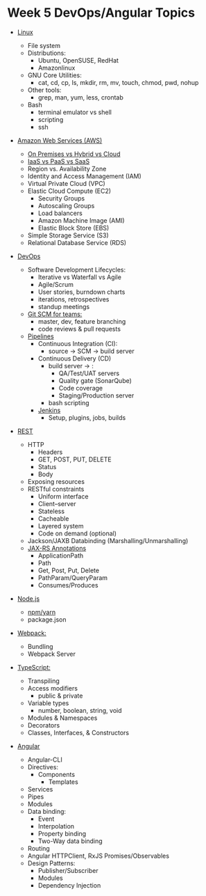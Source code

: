 # Week 5 DevOps/Angular Topics

- [Linux](https://www.tutorialspoint.com/unix/index.htm)
  - File system
  - Distributions:
    - Ubuntu, OpenSUSE, RedHat
    - Amazonlinux
  - GNU Core Utilities:
    - cat, cd, cp, ls, mkdir, rm, mv, touch, chmod, pwd, nohup
  - Other tools:
    - grep, man, yum, less, crontab
  - Bash
    - terminal emulator vs shell
    - scripting
    - ssh

- [Amazon Web Services (AWS)](https://docs.aws.amazon.com/)
  - [On Premises vs Hybrid vs Cloud](https://servicemuse.com/cloud-vs-on-premises-vs-hybrid/)
  - [IaaS vs PaaS vs SaaS](https://medium.com/datadriveninvestor/saas-vs-iaas-vs-paas-cloud-computing-models-explained-with-its-benefits-276298aea66d)
  - Region vs. Availability Zone
  - Identity and Access Management (IAM)
  - Virtual Private Cloud (VPC)
  - Elastic Cloud Compute (EC2)
    - Security Groups
    - Autoscaling Groups
    - Load balancers
    - Amazon Machine Image (AMI)
    - Elastic Block Store (EBS)
  - Simple Storage Service (S3)
  - Relational Database Service (RDS)

- [DevOps](https://www.atlassian.com/devops)
  - Software Development Lifecycles:
    - Iterative vs Waterfall vs Agile
    - Agile/Scrum
    - User stories, burndown charts
    - iterations, retrospectives
    - standup meetings
  - [Git SCM for teams:](https://nvie.com/posts/a-successful-git-branching-model/)
    - master, dev, feature branching
    - code reviews & pull requests
  - [Pipelines](https://www.atlassian.com/continuous-delivery/principles/continuous-integration-vs-delivery-vs-deployment)
    - Continuous Integration (CI):
      - source -> SCM -> build server
    - Continuous Delivery (CD)
      - build server -> :
        - QA/Test/UAT servers
        - Quality gate (SonarQube)
        - Code coverage
        - Staging/Production server
      - bash scripting
    - [Jenkins](https://jenkins.io/doc/)
      - Setup, plugins, jobs, builds
- [REST](https://www.mulesoft.com/resources/api/what-is-rest-api-design)
  - HTTP
    - Headers
    - GET, POST, PUT, DELETE
    - Status
    - Body
  - Exposing resources
  - RESTful constraints
    - Uniform interface
    - Client–server
    - Stateless
    - Cacheable
    - Layered system
    - Code on demand (optional)
  - Jackson/JAXB Databinding (Marshalling/Unmarshalling)
  - [JAX-RS Annotations](https://docs.oracle.com/javaee/6/tutorial/doc/gilik.html#gilqb)
    - ApplicationPath
    - Path
    - Get, Post, Put, Delete
    - PathParam/QueryParam
    - Consumes/Produces

- [Node.js](https://nodejs.org/en/)
  - [npm/yarn](https://www.npmjs.com/)
  - package.json

- [Webpack:](https://webpack.js.org/)
  - Bundling
  - Webpack Server
  
- [TypeScript:](https://www.typescriptlang.org/docs/home.html)
  - Transpiling
  - Access modifiers
    - public & private
  - Variable types
    - number, boolean, string, void
  - Modules & Namespaces
  - Decorators
  - Classes, Interfaces, & Constructors

- [Angular](https://angular.io/docs)
  - Angular-CLI
  - Directives:
    - Components
      - Templates
  - Services
  - Pipes
  - Modules
  - Data binding:
    - Event
    - Interpolation
    - Property binding
    - Two-Way data binding
  - Routing
  - Angular HTTPClient, RxJS Promises/Observables
  - Design Patterns:
    - Publisher/Subscriber
    - Modules
    - Dependency Injection
